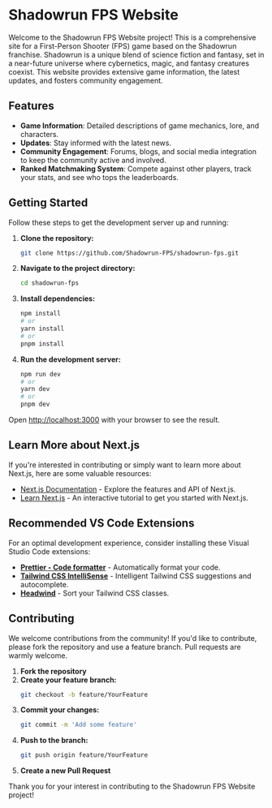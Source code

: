 # Shadowrun FPS Website

Welcome to the Shadowrun FPS Website project! This is a comprehensive site for a First-Person Shooter (FPS) game based on the Shadowrun franchise. Shadowrun is a unique blend of science fiction and fantasy, set in a near-future universe where cybernetics, magic, and fantasy creatures coexist. This website provides extensive game information, the latest updates, and fosters community engagement.

## Features

- **Game Information**: Detailed descriptions of game mechanics, lore, and characters.
- **Updates**: Stay informed with the latest news.
- **Community Engagement**: Forums, blogs, and social media integration to keep the community active and involved.
- **Ranked Matchmaking System**: Compete against other players, track your stats, and see who tops the leaderboards.

## Getting Started

Follow these steps to get the development server up and running:

1. **Clone the repository:**
   ```bash
   git clone https://github.com/Shadowrun-FPS/shadowrun-fps.git
   ```
2. **Navigate to the project directory:**
   ```bash
   cd shadowrun-fps
   ```
3. **Install dependencies:**
   ```bash
   npm install
   # or
   yarn install
   # or
   pnpm install
   ```
4. **Run the development server:**
   ```bash
   npm run dev
   # or
   yarn dev
   # or
   pnpm dev
   ```

Open [http://localhost:3000](http://localhost:3000) with your browser to see the result.

## Learn More about Next.js

If you're interested in contributing or simply want to learn more about Next.js, here are some valuable resources:

- [Next.js Documentation](https://nextjs.org/docs) - Explore the features and API of Next.js.
- [Learn Next.js](https://nextjs.org/learn) - An interactive tutorial to get you started with Next.js.

## Recommended VS Code Extensions

For an optimal development experience, consider installing these Visual Studio Code extensions:

- **[Prettier - Code formatter](https://marketplace.visualstudio.com/items?itemName=esbenp.prettier-vscode)** - Automatically format your code.
- **[Tailwind CSS IntelliSense](https://marketplace.visualstudio.com/items?itemName=bradlc.vscode-tailwindcss)** - Intelligent Tailwind CSS suggestions and autocomplete.
- **[Headwind](https://marketplace.visualstudio.com/items?itemName=heybourn.headwind)** - Sort your Tailwind CSS classes.

## Contributing

We welcome contributions from the community! If you'd like to contribute, please fork the repository and use a feature branch. Pull requests are warmly welcome.

1. **Fork the repository**
2. **Create your feature branch:**
   ```bash
   git checkout -b feature/YourFeature
   ```
3. **Commit your changes:**
   ```bash
   git commit -m 'Add some feature'
   ```
4. **Push to the branch:**
   ```bash
   git push origin feature/YourFeature
   ```
5. **Create a new Pull Request**

Thank you for your interest in contributing to the Shadowrun FPS Website project!
